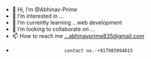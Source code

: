 - 👋 Hi, I’m @Abhinav-Prime
- 👀 I’m interested in ...
- 🌱 I’m currently learning ...web development
- 💞️ I’m looking to collaborate on ...
- 📫 How to reach me ...abhinavprime835@gmail.com
-                        contact no.-+917985994015

<!---
Abhinav-Prime/Abhinav-Prime is a ✨ special ✨ repository because its `README.md` (this file) appears on your GitHub profile.
You can click the Preview link to take a look at your changes.
--->
